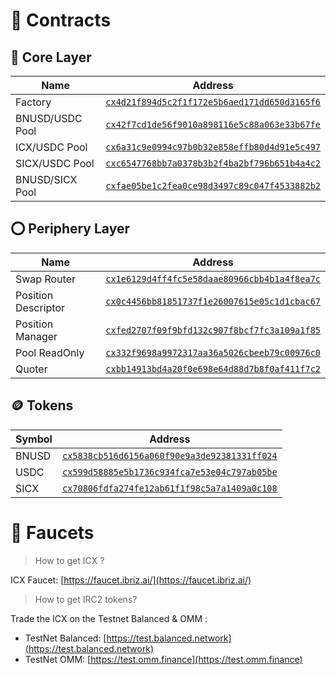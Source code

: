 # 📝 Contracts

## 🔴 Core Layer

| Name | Address |
|------------------------|----------------------------------------------|
| Factory                | [`cx4d21f894d5c2f1f172e5b6aed171dd650d3165f6`](https://tracker.sejong.icon.community/contract/cx4d21f894d5c2f1f172e5b6aed171dd650d3165f6) |
| BNUSD/USDC Pool        | [`cx42f7cd1de56f9010a898116e5c88a063e33b67fe`](https://tracker.sejong.icon.community/contract/cx42f7cd1de56f9010a898116e5c88a063e33b67fe) |
| ICX/USDC Pool          | [`cx6a31c9e0994c97b0b32e858effb80d4d91e5c497`](https://tracker.sejong.icon.community/contract/cx6a31c9e0994c97b0b32e858effb80d4d91e5c497) |
| SICX/USDC Pool         | [`cxc6547768bb7a0378b3b2f4ba2bf796b651b4a4c2`](https://tracker.sejong.icon.community/contract/cxc6547768bb7a0378b3b2f4ba2bf796b651b4a4c2) |
| BNUSD/SICX Pool        | [`cxfae05be1c2fea0ce98d3497c89c047f4533882b2`](https://tracker.sejong.icon.community/contract/cxfae05be1c2fea0ce98d3497c89c047f4533882b2) |


## ⭕ Periphery Layer

| Name | Address |
|------------------------|----------------------------------------------|
| Swap Router            | [`cx1e6129d4ff4fc5e58daae80966cbb4b1a4f8ea7c`](https://tracker.sejong.icon.community/contract/cx1e6129d4ff4fc5e58daae80966cbb4b1a4f8ea7c) |
| Position Descriptor    | [`cx0c4456bb81851737f1e26007615e05c1d1cbac67`](https://tracker.sejong.icon.community/contract/cx0c4456bb81851737f1e26007615e05c1d1cbac67) |
| Position Manager       | [`cxfed2707f09f9bfd132c907f8bcf7fc3a109a1f85`](https://tracker.sejong.icon.community/contract/cxfed2707f09f9bfd132c907f8bcf7fc3a109a1f85) |
| Pool ReadOnly          | [`cx332f9698a9972317aa36a5026cbeeb79c00976c0`](https://tracker.sejong.icon.community/contract/cx332f9698a9972317aa36a5026cbeeb79c00976c0) |
| Quoter                 | [`cxbb14913bd4a20f0e698e64d88d7b8f0af411f7c2`](https://tracker.sejong.icon.community/contract/cxbb14913bd4a20f0e698e64d88d7b8f0af411f7c2) |


## 🪙 Tokens

| Symbol | Address |
|--------|----------------------------------------------|
| BNUSD  | [`cx5838cb516d6156a060f90e9a3de92381331ff024`](https://tracker.sejong.icon.community/contract/cx5838cb516d6156a060f90e9a3de92381331ff024) |
| USDC   | [`cx599d58885e5b1736c934fca7e53e04c797ab05be`](https://tracker.sejong.icon.community/contract/cx599d58885e5b1736c934fca7e53e04c797ab05be) |
| SICX   | [`cx70806fdfa274fe12ab61f1f98c5a7a1409a0c108`](https://tracker.sejong.icon.community/contract/cx70806fdfa274fe12ab61f1f98c5a7a1409a0c108) |


# 🚰 Faucets

> How to get ICX ?

ICX Faucet: [https://faucet.ibriz.ai/](https://faucet.ibriz.ai/)

> How to get IRC2 tokens? 

Trade the ICX on the Testnet Balanced & OMM : 

- TestNet Balanced: [https://test.balanced.network](https://test.balanced.network)
- TestNet OMM: [https://test.omm.finance](https://test.omm.finance)